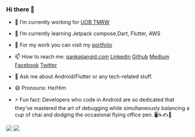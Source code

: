 ### Hi there 👋

- 🔭 I’m currently working for [UOB TMRW](https://www.uob.com.my/personal/eservices/tmrw/index.page)
- 🌱 I’m currently learning Jetpack compose,Dart, Flutter, AWS
- 💼 For my work you can visit my [portfolio](https://pankajjangid.github.io/)
- 📫 How to reach me:
    [pankajjangid.com](https://pankajjangid.com/)
    [Linkedin](https://www.linkedin.com/in/pankajjangid/)
    [Github](https://github.com/pankajjangid)
    [Medium](https://pankajjangid.medium.com/)
    [Facebook](https://www.facebook.com/pankajjangid2)
    [Twitter](https://twitter.com/pankaj0619)
   
- 💬 Ask me about Android/Flutter or any tech-related stuff.
- 😄 Pronouns: He/Him
- ⚡ Fun fact: Developers who code in Android are so dedicated that they’ve mastered the art of debugging while simultaneously balancing a cup of chai and dodging the occasional flying office pen. 🖥️☕️✍️🚀

<img src="https://github-readme-stats.vercel.app/api?username=pankajjangid&&show_icons=true&title_color=00b7c2&icon_color=00b7c2&text_color=81b214&bg_color=1a1a2e"> <img src="https://github-readme-stats.vercel.app/api/top-langs/?username=pankajjangid&layout=compact">


